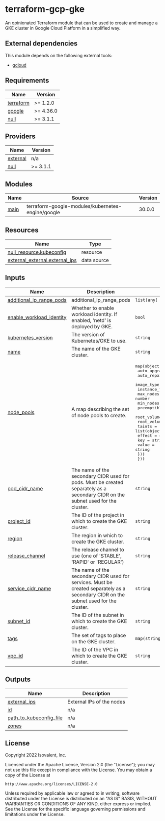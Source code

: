 # terraform-gcp-gke

An opinionated Terraform module that can be used to create and manage a GKE cluster in Google Cloud Platform in a simplified way.

## External dependencies

This module depends on the following external tools:
- [gcloud](https://cloud.google.com/sdk/gcloud)

<!-- BEGIN_TF_DOCS -->
## Requirements

| Name | Version |
|------|---------|
| <a name="requirement_terraform"></a> [terraform](#requirement\_terraform) | >= 1.2.0 |
| <a name="requirement_google"></a> [google](#requirement\_google) | >= 4.36.0 |
| <a name="requirement_null"></a> [null](#requirement\_null) | >= 3.1.1 |

## Providers

| Name | Version |
|------|---------|
| <a name="provider_external"></a> [external](#provider\_external) | n/a |
| <a name="provider_null"></a> [null](#provider\_null) | >= 3.1.1 |

## Modules

| Name | Source | Version |
|------|--------|---------|
| <a name="module_main"></a> [main](#module\_main) | terraform-google-modules/kubernetes-engine/google | 30.0.0 |

## Resources

| Name | Type |
|------|------|
| [null_resource.kubeconfig](https://registry.terraform.io/providers/hashicorp/null/latest/docs/resources/resource) | resource |
| [external_external.external_ips](https://registry.terraform.io/providers/hashicorp/external/latest/docs/data-sources/external) | data source |

## Inputs

| Name | Description | Type | Default | Required |
|------|-------------|------|---------|:--------:|
| <a name="input_additional_ip_range_pods"></a> [additional\_ip\_range\_pods](#input\_additional\_ip\_range\_pods) | additional\_ip\_range\_pods | `list(any)` | `[]` | no |
| <a name="input_enable_workload_identity"></a> [enable\_workload\_identity](#input\_enable\_workload\_identity) | Whether to enable workload identity. If enabled, 'netd' is deployed by GKE. | `bool` | `false` | no |
| <a name="input_kubernetes_version"></a> [kubernetes\_version](#input\_kubernetes\_version) | The version of Kubernetes/GKE to use. | `string` | n/a | yes |
| <a name="input_name"></a> [name](#input\_name) | The name of the GKE cluster. | `string` | n/a | yes |
| <a name="input_node_pools"></a> [node\_pools](#input\_node\_pools) | A map describing the set of node pools to create. | <pre>map(object({<br>    auto_upgrade     = bool<br>    auto_repair      = bool<br>    image_type       = string<br>    instance_type    = string<br>    max_nodes        = number<br>    min_nodes        = number<br>    preemptible      = bool<br>    root_volume_size = number<br>    root_volume_type = string<br>    taints = list(object({<br>      effect = string<br>      key    = string<br>      value  = string<br>    }))<br>  }))</pre> | n/a | yes |
| <a name="input_pod_cidr_name"></a> [pod\_cidr\_name](#input\_pod\_cidr\_name) | The name of the secondary CIDR used for pods. Must be created separately as a secondary CIDR on the subnet used for the cluster. | `string` | n/a | yes |
| <a name="input_project_id"></a> [project\_id](#input\_project\_id) | The ID of the project in which to create the GKE cluster. | `string` | n/a | yes |
| <a name="input_region"></a> [region](#input\_region) | The region in which to create the GKE cluster. | `string` | n/a | yes |
| <a name="input_release_channel"></a> [release\_channel](#input\_release\_channel) | The release channel to use (one of 'STABLE', 'RAPID' or 'REGULAR') | `string` | `"STABLE"` | no |
| <a name="input_service_cidr_name"></a> [service\_cidr\_name](#input\_service\_cidr\_name) | The name of the secondary CIDR used for services. Must be created separately as a secondary CIDR on the subnet used for the cluster. | `string` | n/a | yes |
| <a name="input_subnet_id"></a> [subnet\_id](#input\_subnet\_id) | The ID of the subnet in which to create the GKE cluster. | `string` | n/a | yes |
| <a name="input_tags"></a> [tags](#input\_tags) | The set of tags to place on the GKE cluster. | `map(string)` | n/a | yes |
| <a name="input_vpc_id"></a> [vpc\_id](#input\_vpc\_id) | The ID of the VPC in which to create the GKE cluster. | `string` | n/a | yes |

## Outputs

| Name | Description |
|------|-------------|
| <a name="output_external_ips"></a> [external\_ips](#output\_external\_ips) | External IPs of the nodes |
| <a name="output_id"></a> [id](#output\_id) | n/a |
| <a name="output_path_to_kubeconfig_file"></a> [path\_to\_kubeconfig\_file](#output\_path\_to\_kubeconfig\_file) | n/a |
| <a name="output_zones"></a> [zones](#output\_zones) | n/a |
<!-- END_TF_DOCS -->

## License

Copyright 2022 Isovalent, Inc.

Licensed under the Apache License, Version 2.0 (the "License");
you may not use this file except in compliance with the License.
You may obtain a copy of the License at

    http://www.apache.org/licenses/LICENSE-2.0

Unless required by applicable law or agreed to in writing, software
distributed under the License is distributed on an "AS IS" BASIS,
WITHOUT WARRANTIES OR CONDITIONS OF ANY KIND, either express or implied.
See the License for the specific language governing permissions and
limitations under the License.
